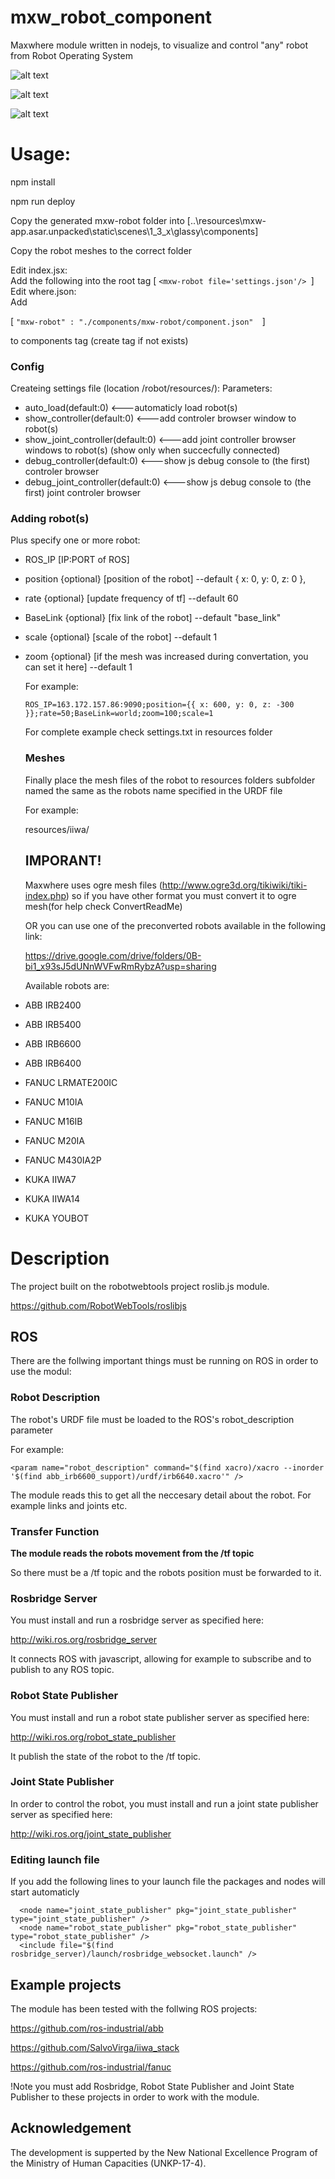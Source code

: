 # mxw_robot_component
Maxwhere module written in nodejs, to visualize and control "any" robot from Robot Operating System



![alt text](https://github.com/nemesgyadam/mxw_robot_component/blob/master/iiwa.JPG "KUKA IIWA with controller")

![alt text](https://github.com/nemesgyadam/mxw_robot_component/blob/master/mxw_robots.JPG "Different robots")

![alt text](https://github.com/nemesgyadam/mxw_robot_component/blob/master/cloud_robots.JPG "Robots running in cloud computer")

# Usage:
npm install

npm run deploy

Copy the generated mxw-robot folder into
[..\resources\mxw-app.asar.unpacked\static\scenes\1_3_x\glassy\components]

Copy the robot meshes to the correct folder

Edit index.jsx:\
Add the following into the root tag
[ ```<mxw-robot file='settings.json'/> ```]
Edit where.json:\
Add

[ ```"mxw-robot" : "./components/mxw-robot/component.json"  ```] 

to components tag (create tag if not exists)

  ### Config
  Createing settings file (location /robot/resources/):
  Parameters:
  * auto_load(default:0)                    <---automaticly load robot(s)
  * show_controller(default:0)              <---add controler browser window to robot(s)
  * show_joint_controller(default:0)        <---add joint controller browser windows to robot(s) (show only when succecfully connected)
  * debug_controller(default:0)             <---show js debug console to (the first) controler browser
  * debug_joint_controller(default:0)       <---show js debug console to (the first) joint controler browser
  
  ### Adding robot(s)
  Plus specify one or more robot:
* ROS_IP [IP:PORT of ROS]
* position {optional} [position of the robot]  --default { x: 0, y: 0, z: 0 },
* rate {optional} [update frequency of tf]     --default 60
* BaseLink {optional} [fix link of the robot]  --default "base_link"
* scale {optional} [scale of the robot]        --default 1
* zoom {optional} [if the mesh was increased during convertation, you can set it here] --default 1
     
  For example:
  
  ```
  ROS_IP=163.172.157.86:9090;position={{ x: 600, y: 0, z: -300 }};rate=50;BaseLink=world;zoom=100;scale=1
  ```
  
  For complete example check settings.txt in resources folder
  
  ### Meshes
  
  Finally place the mesh files of the robot to resources folders subfolder named the same as the robots name specified in the URDF file
 
  For example:
 
  resources/iiwa/
  
  ## **IMPORANT!**
  Maxwhere uses ogre mesh files (http://www.ogre3d.org/tikiwiki/tiki-index.php) so if you have other format you must convert it to ogre   mesh(for help check ConvertReadMe)
  
  OR you can use one of the preconverted robots available in the following link:
  
  https://drive.google.com/drive/folders/0B-bi1_x93sJ5dUNnWVFwRmRybzA?usp=sharing
  
  Available robots are:
  
* ABB IRB2400
* ABB IRB5400
* ABB IRB6600
* ABB IRB6400
* FANUC LRMATE200IC
* FANUC M10IA
* FANUC M16IB
* FANUC M20IA
* FANUC M430IA2P
* KUKA IIWA7
* KUKA IIWA14
* KUKA YOUBOT

# Description

The project built on the robotwebtools project roslib.js module.

https://github.com/RobotWebTools/roslibjs


## ROS

There are the follwing important things must be running on ROS in order to use the modul:

### Robot Description
The robot's URDF file must be loaded to the ROS's robot_description parameter

For example:
  ```
<param name="robot_description" command="$(find xacro)/xacro --inorder '$(find abb_irb6600_support)/urdf/irb6640.xacro'" />
  ```

The module reads this to get all the neccesary detail about the robot. For example links and joints etc.

### Transfer Function

**The module reads the robots movement from the /tf topic**

So there must be a /tf topic and the robots position must be forwarded to it.

### Rosbridge Server

You must install and run a rosbridge server as specified here:

http://wiki.ros.org/rosbridge_server

It connects ROS with javascript, allowing for example to subscribe and to publish to any ROS topic.

### Robot State Publisher

You must install and run a robot state publisher server as specified here:

http://wiki.ros.org/robot_state_publisher

It publish the state of the robot to the /tf topic.

### Joint State Publisher

In order to control the robot, you must install and run a joint state publisher server as specified here:

http://wiki.ros.org/joint_state_publisher

### Editing launch file

If you add the following lines to your launch file the packages and nodes will start automaticly
  ```
	<node name="joint_state_publisher" pkg="joint_state_publisher" type="joint_state_publisher" />
	<node name="robot_state_publisher" pkg="robot_state_publisher" type="robot_state_publisher" />
	<include file="$(find rosbridge_server)/launch/rosbridge_websocket.launch" />
  ```

## Example projects

The module has been tested with the follwing ROS projects:

https://github.com/ros-industrial/abb

https://github.com/SalvoVirga/iiwa_stack

https://github.com/ros-industrial/fanuc

!Note you must add Rosbridge, Robot State Publisher and Joint State Publisher to these projects in order to work with the module.

## Acknowledgement
The development is supperted by the New National Excellence Program of the Ministry of Human Capacities (UNKP-17-4).
